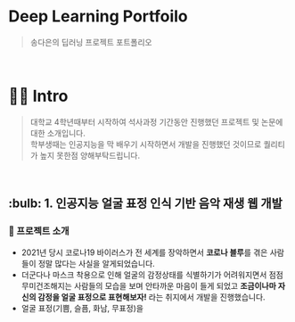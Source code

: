 # Deep Learning Portfoilo
> 송다은의 딥러닝 프로젝트 포트폴리오

<br />

# 🙋‍♀️ Intro
> 대학교 4학년때부터 시작하여 석사과정 기간동안 진행했던 프로젝트 및 논문에 대한 소개입니다.  
> 학부생때는 인공지능을 막 배우기 시작하면서 개발을 진행했던 것이므로 퀄리티가 높지 못한점 양해부탁드립니다.

<br />

<h2>:bulb: 1. 인공지능 얼굴 표정 인식 기반 음악 재생 웹 개발 </h2>

### :page_with_curl: 프로젝트 소개
- 2021년 당시 코로나19 바이러스가 전 세계를 장악하면서 **코로나 블루**를 겪은 사람들이 정말 많다는 사실을 알게되었습니다.
- 더군다나 마스크 착용으로 인해 얼굴의 감정상태를 식별하기가 어려워지면서 점점 무미건조해지는 사람들의 모습을 보며 안타까운 마음이 들게 되었고 **조금이나마 자신의 감정을 얼굴 표정으로 표현해보자!** 라는 취지에서 개발을 진행했습니다.
- 얼굴 표정(기쁨, 슬픔, 화남, 무표정)을 
